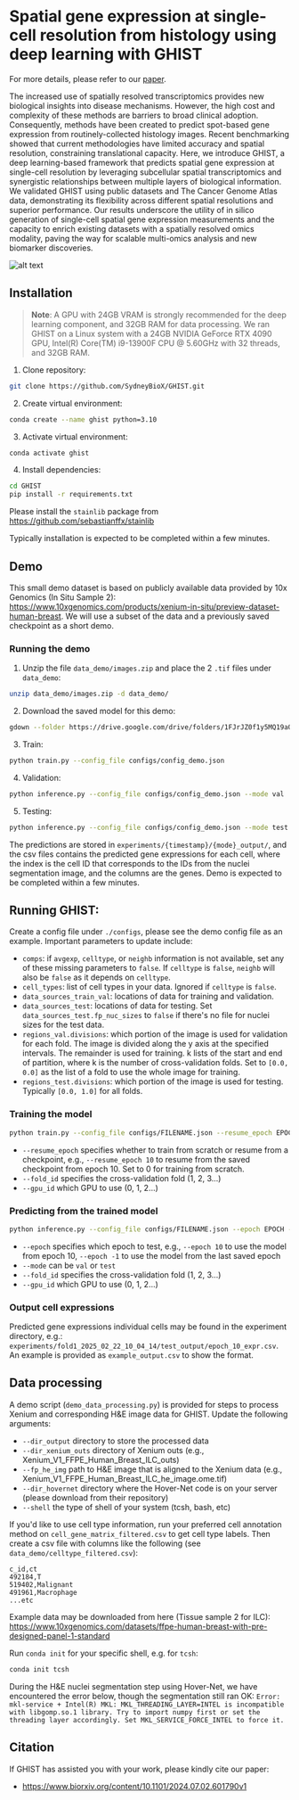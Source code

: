 # Spatial gene expression at single-cell resolution from histology using deep learning with GHIST

For more details, please refer to our [paper](https://www.biorxiv.org/content/10.1101/2024.07.02.601790v1).

The increased use of spatially resolved transcriptomics provides new biological insights into disease mechanisms. However, the high cost and complexity of these methods are barriers to broad clinical adoption. Consequently, methods have been created to predict spot-based gene expression from routinely-collected histology images. Recent benchmarking showed that current methodologies have limited accuracy and spatial resolution, constraining translational capacity. Here, we introduce GHIST, a deep learning-based framework that predicts spatial gene expression at single-cell resolution by leveraging subcellular spatial transcriptomics and synergistic relationships between multiple layers of biological information. We validated GHIST using public datasets and The Cancer Genome Atlas data, demonstrating its flexibility across different spatial resolutions and superior performance. Our results underscore the utility of in silico generation of single-cell spatial gene expression measurements and the capacity to enrich existing datasets with a spatially resolved omics modality, paving the way for scalable multi-omics analysis and new biomarker discoveries.  

![alt text](Figure1.png)

## Installation

> **Note**: A GPU with 24GB VRAM is strongly recommended for the deep learning component, and 32GB RAM for data processing.
We ran GHIST on a Linux system with a 24GB NVIDIA GeForce RTX 4090 GPU, Intel(R) Core(TM) i9-13900F CPU @ 5.60GHz with 32 threads, and 32GB RAM.

1. Clone repository:
```sh
git clone https://github.com/SydneyBioX/GHIST.git
```

2. Create virtual environment:
```sh
conda create --name ghist python=3.10
```

3. Activate virtual environment:
```sh
conda activate ghist
```

4. Install dependencies:
```sh
cd GHIST
pip install -r requirements.txt
```
Please install the ``stainlib`` package from https://github.com/sebastianffx/stainlib

Typically installation is expected to be completed within a few minutes.


## Demo

This small demo dataset is based on publicly available data provided by 10x Genomics (In Situ Sample 2): https://www.10xgenomics.com/products/xenium-in-situ/preview-dataset-human-breast. We will use a subset of the data and a previously saved checkpoint as a short demo.


### Running the demo

1. Unzip the file `data_demo/images.zip` and place the 2 `.tif` files under `data_demo`:
```sh
unzip data_demo/images.zip -d data_demo/
```

2. Download the saved model for this demo:
```sh
gdown --folder https://drive.google.com/drive/folders/1FJrJZ0f1y5MQ19aOoH-9F6iXOrvIQWha?usp=drive_link
```

3. Train:
```sh
python train.py --config_file configs/config_demo.json
```

4. Validation:
```sh
python inference.py --config_file configs/config_demo.json --mode val
```

5. Testing:
```sh
python inference.py --config_file configs/config_demo.json --mode test
```

The predictions are stored in ``experiments/{timestamp}/{mode}_output/``, and the csv files contains the predicted gene expressions for each cell, where the index is the cell ID that corresponds to the IDs from the nuclei segmentation image, and the columns are the genes. Demo is expected to be completed within a few minutes.


## Running GHIST:

Create a config file under ``./configs``, please see the demo config file as an example. Important parameters to update include:
- ``comps``: if ``avgexp``, ``celltype``, or ``neighb`` information is not available, set any of these missing parameters to ``false``. If ``celltype`` is ``false``, ``neighb`` will also be ``false`` as it depends on ``celltype``.
- ``cell_types``: list of cell types in your data. Ignored if ``celltype`` is ``false``.
- ``data_sources_train_val``: locations of data for training and validation.
- ``data_sources_test``: locations of data for testing. Set ``data_sources_test.fp_nuc_sizes`` to ``false`` if there's no file for nuclei sizes for the test data.
- ``regions_val.divisions``: which portion of the image is used for validation for each fold. The image is divided along the y axis at the specified intervals. The remainder is used for training. k lists of the start and end of partition, where k is the number of cross-validation folds. Set to ``[0.0, 0.0]`` as the list of a fold to use the whole image for training.
- ``regions_test.divisions``: which portion of the image is used for testing. Typically ``[0.0, 1.0]`` for all folds.


### Training the model
```sh
python train.py --config_file configs/FILENAME.json --resume_epoch EPOCH --fold_id FOLD --gpu_id GPU_NUM
```
- ``--resume_epoch`` specifies whether to train from scratch or resume from a checkpoint, e.g., ``--resume_epoch 10`` to resume from the saved checkpoint from epoch 10. Set to 0 for training from scratch.
- ``--fold_id`` specifies the cross-validation fold (1, 2, 3...)
- ``--gpu_id`` which GPU to use (0, 1, 2...)


### Predicting from the trained model

```sh
python inference.py --config_file configs/FILENAME.json --epoch EPOCH --mode MODE --fold_id FOLD --gpu_id GPU_NUM
```
- ``--epoch`` specifies which epoch to test, e.g., ``--epoch 10`` to use the model from epoch 10, ``--epoch -1`` to use the model from the last saved epoch
- ``--mode`` can be ``val`` or ``test``
- ``--fold_id`` specifies the cross-validation fold (1, 2, 3...)
- ``--gpu_id`` which GPU to use (0, 1, 2...)


### Output cell expressions

Predicted gene expressions individual cells may be found in the experiment directory, e.g.: ``experiments/fold1_2025_02_22_10_04_14/test_output/epoch_10_expr.csv``. An example is provided as ``example_output.csv`` to show the format.  


## Data processing

A demo script (``demo_data_processing.py``) is provided for steps to process Xenium and corresponding H&E image data for GHIST. Update the following arguments:
- ``--dir_output`` directory to store the processed data
- ``--dir_xenium_outs`` directory of Xenium outs (e.g., Xenium_V1_FFPE_Human_Breast_ILC_outs)
- ``--fp_he_img`` path to H&E image that is aligned to the Xenium data (e.g., Xenium_V1_FFPE_Human_Breast_ILC_he_image.ome.tif)
- ``--dir_hovernet`` directory where the Hover-Net code is on your server (please download from their repository)
- ``--shell`` the type of shell of your system (tcsh, bash, etc)

If you'd like to use cell type information, run your preferred cell annotation method on ``cell_gene_matrix_filtered.csv`` to get cell type labels. Then create a csv file with columns like the following (see ``data_demo/celltype_filtered.csv``):

```
c_id,ct
492184,T
519402,Malignant
491961,Macrophage
...etc
```

Example data may be downloaded from here (Tissue sample 2 for ILC): https://www.10xgenomics.com/datasets/ffpe-human-breast-with-pre-designed-panel-1-standard

Run ``conda init`` for your specific shell, e.g. for ``tcsh``:
```sh
conda init tcsh
```

During the H&E nuclei segmentation step using Hover-Net, we have encountered the error below, though the segmentation still ran OK:
``Error: mkl-service + Intel(R) MKL: MKL_THREADING_LAYER=INTEL is incompatible with libgomp.so.1 library. Try to import numpy first or set the threading layer accordingly. Set MKL_SERVICE_FORCE_INTEL to force it.``


## Citation

If GHIST has assisted you with your work, please kindly cite our paper:

- https://www.biorxiv.org/content/10.1101/2024.07.02.601790v1
